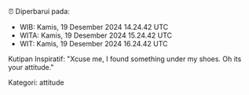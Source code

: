⏰ Diperbarui pada:
- WIB: Kamis, 19 Desember 2024 14.24.42 UTC
- WITA: Kamis, 19 Desember 2024 15.24.42 UTC
- WIT: Kamis, 19 Desember 2024 16.24.42 UTC

Kutipan Inspiratif:
"Xcuse me, I found something under my shoes. Oh its your attitude."


Kategori: attitude

